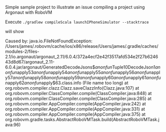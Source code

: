 Simple sample project to illustrate an issue compiling a project using Argonaut with RoboVM

Execute `./gradlew compileScala launchIPhoneSimulator --stacktrace`
    
will show

  Caused by: java.io.FileNotFoundException:
  /Users/james/.robovm/cache/ios/x86/release/Users/james/.gradle/caches/modules-2/files-2.1/io.argonaut/argonaut_2.11/6.0.4/372a4ecf2e42f3517afd534e2f27b624643d8d67/argonaut_2.11-6.0.4.jar/argonaut/GeneratedDecodeJsons$$anonfun$Tuple10DecodeJson$1$$anonfun$apply$53$$anonfun$apply$54$$anonfun$apply$55$$anonfun$apply$56$$anonfun$apply$57$$anonfun$apply$58$$anonfun$apply$59$$anonfun$apply$60$$anonfun$apply$61$$anonfun$apply$62$$anonfun$apply$63.class.info
  (File name too long)
      at org.robovm.compiler.clazz.Clazz.saveClazzInfo(Clazz.java:107)
      at
  org.robovm.compiler.ClassCompiler.compile(ClassCompiler.java:848)
      at
  org.robovm.compiler.ClassCompiler.compile(ClassCompiler.java:285)
      at org.robovm.compiler.AppCompiler.compile(AppCompiler.java:242)
      at org.robovm.compiler.AppCompiler.compile(AppCompiler.java:331)
      at org.robovm.compiler.AppCompiler.compile(AppCompiler.java:375)
      at
  org.robovm.gradle.tasks.AbstractRoboVMTask.build(AbstractRoboVMTask.java:96)

